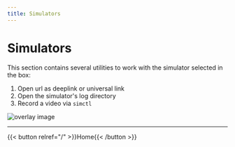 ```yaml
---
title: Simulators
---
```


# Simulators
This section contains several utilities to work with the simulator selected in the box:
1. Open url as deeplink or universal link
2. Open the simulator's log directory
3. Record a video via `simctl`

![overlay image](/docs/images/simulators.png)

---
{{< button relref="/" >}}Home{{< /button >}}
